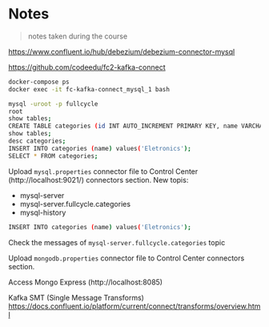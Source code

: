 # Notes

> notes taken during the course

<!-- https://gitignore.io -->
<!-- https://github.com/github/gitignore -->

https://www.confluent.io/hub/debezium/debezium-connector-mysql

https://github.com/codeedu/fc2-kafka-connect

```sh
docker-compose ps
docker exec -it fc-kafka-connect_mysql_1 bash

mysql -uroot -p fullcycle
root
show tables;
CREATE TABLE categories (id INT AUTO_INCREMENT PRIMARY KEY, name VARCHAR(255));
show tables;
desc categories;
INSERT INTO categories (name) values('Eletronics');
SELECT * FROM categories;
```

Upload `mysql.properties` connector file to Control Center (http://localhost:9021/) connectors section.
New topis:
- mysql-server
- mysql-server.fullcycle.categories
- mysql-history

```sh
INSERT INTO categories (name) values('Eletronics');
```

Check the messages of `mysql-server.fullcycle.categories` topic

Upload `mongodb.properties` connector file to Control Center connectors section.

Access Mongo Express (http://localhost:8085)


Kafka SMT (Single Message Transforms)
https://docs.confluent.io/platform/current/connect/transforms/overview.html
